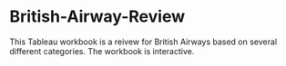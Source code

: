 # British-Airway-Review

This Tableau workbook is a reivew for British Airways based on several different categories.  The workbook is interactive.
